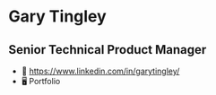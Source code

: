Gary Tingley
=============================

Senior Technical Product Manager
--------------------------------

* 🔗 https://www.linkedin.com/in/garytingley/
* 🖥️ Portfolio
